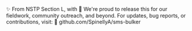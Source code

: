 ✨ From NSTP Section L, with 💖
We're proud to release this for our fieldwork, community outreach, and beyond.
For updates, bug reports, or contributions, visit:
🔗 github.com/SpinellyA/sms-bulker
